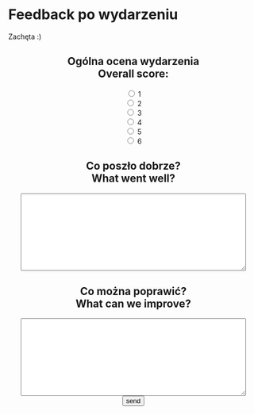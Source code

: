 # Feedback po wydarzeniu

<div style="text-align: center" id="feedback-form">
	<p style="text-align: left;">Zachęta :)</p>
    <form action="https://awfeedback.dev2.szostek.net/thanks" method="post" accept-charset="UTF-8">
	  <h2>Ogólna ocena wydarzenia<br>Overall score:</h2>
	  <div id="feedback-points">
		<div class="wrap">
          <input type="radio" id="1" name="score" value="1">
          <label for="1">1</label>
	    </div>
		<div class="wrap">
          <input type="radio" id="2" name="score" value="2">
          <label for="2">2</label>
	    </div>
		<div class="wrap">
          <input type="radio" id="3" name="score" value="3">
          <label for="3">3</label>
	    </div>
		<div class="wrap">
          <input type="radio" id="4" name="score" value="4">
          <label for="4">4</label>
	    </div>
		<div class="wrap">
          <input type="radio" id="5" name="score" value="5">
          <label for="5">5</label>
	    </div>
		<div class="wrap">
          <input type="radio" id="6" name="score" value="6">
          <label for="6">6</label>
	    </div>
	  </div>
      <h2><label for="good">Co poszło dobrze?<br>What went well?</label><br></h2>
      <textarea id="good" name="good" rows="10" style="width: 90%"></textarea><br>
      <h2><label for="bad">Co można poprawić?<br>What can we improve?</label><br></h2>
      <textarea id="bad" name="bad" rows="10" style="width: 90%"></textarea><br>
      <input id="feedback-submit-button" type="submit" value="send">
    </form>
<div>
